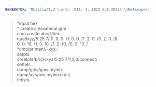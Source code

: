 ```yaml
---
GENERATOR: 'Mozilla/4.7 \[en\] (X11; I; IRIX 6.5 IP32) \[Netscape\]'
---
```


> \*input.hex\
> \* create a hexaheral grid\
> cmo create abc///hex\
> quadxyz/5 25 7/ 0. 0. 0. /1. 0. 0. /1. 2. 0. /0. 2. 0. /&\
> 0. 0. 10. /1. 0. 10. /1. 2. 10. /0. 2. 10. /\
> \*cmo/printatt//-xyz-\
> setpts\
> creatpts/brick/xyz/5 25 7/1,0,0/connect/\
> settets\
> dump/gmv/gmv.myhex\
> dump/avs/avs.myhex/abc/\
> finish\
>
